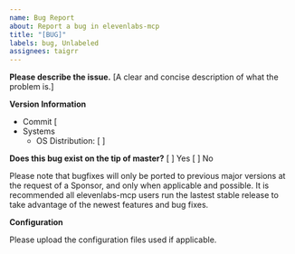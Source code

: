 ```yaml
---
name: Bug Report
about: Report a bug in elevenlabs-mcp
title: "[BUG]"
labels: bug, Unlabeled
assignees: taigrr
---
```


**Please describe the issue.**
[A clear and concise description of what the problem is.]

**Version Information**

- Commit [
- Systems
  - OS Distribution: [ ]

**Does this bug exist on the tip of master?**
[ ] Yes
[ ] No

Please note that bugfixes will only be ported to previous major versions at the request of a Sponsor, and only when applicable and possible.
It is recommended all elevenlabs-mcp users run the lastest stable release to take advantage of the newest features and bug fixes.

**Configuration**

Please upload the configuration files used if applicable.

